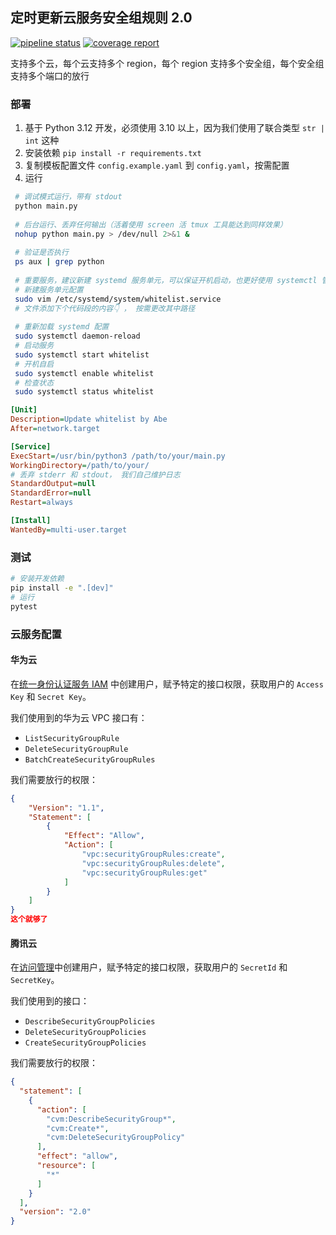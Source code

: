 ## 定时更新云服务安全组规则 2.0

[![pipeline status](https://hello.abe/abe/update-whitelist/badges/main/pipeline.svg)](https://hello.abe/abe/update-whitelist/-/commits/main)
[![coverage report](https://hello.abe/abe/update-whitelist/badges/main/coverage.svg)](https://hello.abe/abe/update-whitelist/-/commits/main)

支持多个云，每个云支持多个 region，每个 region 支持多个安全组，每个安全组支持多个端口的放行

### 部署

1. 基于 Python 3.12 开发，必须使用 3.10 以上，因为我们使用了联合类型 `str | int` 这种
2. 安装依赖 `pip install -r requirements.txt`
3. 复制模板配置文件 `config.example.yaml` 到 `config.yaml`，按需配置
4. 运行

  ```bash
   # 调试模式运行，带有 stdout
   python main.py
   
   # 后台运行、丢弃任何输出（活着使用 screen 活 tmux 工具能达到同样效果）
   nohup python main.py > /dev/null 2>&1 &
      
   # 验证是否执行
   ps aux | grep python
   
   # 重要服务，建议新建 systemd 服务单元，可以保证开机启动，也更好使用 systemctl 管理
   # 新建服务单元配置
   sudo vim /etc/systemd/system/whitelist.service
   # 文件添加下个代码段的内容👇 ， 按需更改其中路径
   
   # 重新加载 systemd 配置
   sudo systemctl daemon-reload
   # 启动服务
   sudo systemctl start whitelist
   # 开机自启
   sudo systemctl enable whitelist
   # 检查状态 
   sudo systemctl status whitelist
   ```

   ```ini
   [Unit]
   Description=Update whitelist by Abe
   After=network.target

   [Service]
   ExecStart=/usr/bin/python3 /path/to/your/main.py
   WorkingDirectory=/path/to/your/
   # 丢弃 stderr 和 stdout， 我们自己维护日志
   StandardOutput=null
   StandardError=null
   Restart=always

   [Install]
   WantedBy=multi-user.target
   ```
### 测试

```bash
# 安装开发依赖
pip install -e ".[dev]"
# 运行
pytest
```

### 云服务配置

#### 华为云

在[统一身份认证服务 IAM](https://console.huaweicloud.com/iam/?agencyId=c79cb5a07cda49f9bb4c4f7d97d4d506&region=cn-east-3&locale=zh-cn#/iam/users) 中创建用户，赋予特定的接口权限，获取用户的 `Access Key` 和 `Secret Key`。

我们使用到的华为云 VPC 接口有：
- `ListSecurityGroupRule`
- `DeleteSecurityGroupRule`
- `BatchCreateSecurityGroupRules`

我们需要放行的权限：
```json
{
    "Version": "1.1",
    "Statement": [
        {
            "Effect": "Allow",
            "Action": [
                "vpc:securityGroupRules:create",
                "vpc:securityGroupRules:delete",
                "vpc:securityGroupRules:get"
            ]
        }
    ]
}
这个就够了

```

#### 腾讯云

在[访问管理](https://console.cloud.tencent.com/cam/overview)中创建用户，赋予特定的接口权限，获取用户的 `SecretId` 和 `SecretKey`。

我们使用到的接口：
- `DescribeSecurityGroupPolicies`
- `DeleteSecurityGroupPolicies`
- `CreateSecurityGroupPolicies`

我们需要放行的权限：
```json
{
  "statement": [
    {
      "action": [
        "cvm:DescribeSecurityGroup*",
        "cvm:Create*",
        "cvm:DeleteSecurityGroupPolicy"
      ],
      "effect": "allow",
      "resource": [
        "*"
      ]
    }
  ],
  "version": "2.0"
}
```
